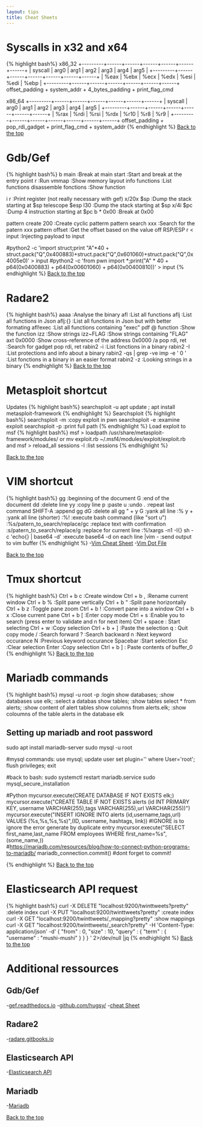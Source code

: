 ```yaml
---
layout: tips
title: Cheat Sheets
---
```

Syscalls in x32 and x64
==========================
{% highlight bash%}
x86_32
+---------+------+------+------+------+------+------+
| syscall | arg0 | arg1 | arg2 | arg3 | arg4 | arg5 |
+---------+------+------+------+------+------+------+
|   %eax  | %ebx | %ecx | %edx | %esi | %edi | %ebp |
+---------+------+------+------+------+------+------+
offset_padding + system_addr + 4_bytes_padding + print_flag_cmd

x86_64
+---------+------+------+------+------+------+------+
| syscall | arg0 | arg1 | arg2 | arg3 | arg4 | arg5 |
+---------+------+------+------+------+------+------+
|   %rax  | %rdi | %rsi | %rdx | %r10 | %r8  | %r9  |
+---------+------+------+------+------+------+------+
offset_padding + pop_rdi_gadget + print_flag_cmd + system_addr
{% endhighlight %}
[Back to the top](#header)

Gdb/Gef
=======
{% highlight bash%}
b main                      :Break at main 
start                       :Start and break at the entry point
r                           :Run
vmmap                       :Show memory layout
info functions              :List functions
disassemble fonctions       :Show function

i r                         :Print register (not really necessary with gef)
x/20x $sp                   :Dump the stack starting at $sp
telescope $esp l30          :Dump the stack starting at $sp
x/4i $pc                    :Dump 4 instruction starting at $pc
b * 0x00                    :Break at 0x00

pattern create 200          :Create cyclic patterm
pattern search xxx          :Search for the patern xxx
pattern offset              :Get the offset based on the value off RSP/ESP
r < input                   :Injecting payload to input

#python2 -c 'import struct;print "A"*40 + struct.pack("Q",0x400883)+struct.pack("Q",0x601060)+struct.pack("Q",0x4005e0)' > input
#python2 -c 'from pwn import *;print("A" * 40 + p64(0x0400883) + p64(0x00601060) + p64(0x00400810))' > input
{% endhighlight %}
[Back to the top](#header)

Radare2
=======
{% highlight bash%}
aaaa                                        :Analyse the binary
afl                                         :List all functions
aflj                                        :List all functions in Json
aflj:{}                                     :List all functions in Json but with better formating
afl!exec                                    :List all functions containing "exec"
pdf @ function                              :Show the function
izz                                         :Show strings
izz~FLAG                                    :Show strings containing "FLAG"
axt 0x0000                                  :Show cross-reference of the address 0x0000
/a pop rdi, ret                             :Search for gadget pop rdi, ret
rabin2 -i <binary>                          :List fonctions in a binary
rabin2 -I <binary>                          :List protections and info about a binary
rabin2 -qs <binary> | grep -ve imp -e ' 0 ' :List fonctions in a binary in an easier format
rabin2 -z <binary>                          :Looking strings in a binary
{% endhighlight %}
[Back to the top](#header)
  
Metasploit shortcut
===================
Updates
{% highlight bash%}
searchsploit -u
apt  update ; apt install metasploit-framework
{% endhighlight %}
Searchsploit
{% highlight bash%}
searchsploit -m :copy exploit in pwn
searchsploit -e :examine exploit
searchsploit -p :print full path
{% endhighlight %}
Load exploit to msf
{% highlight bash%}
msf > loadpath /usr/share/metasploit-framework/modules/
or
mv exploit.rb ~/.msf4/modules/exploit/exploit.rb and msf > reload_all
sessions -l :list sessions
{% endhighlight %}

[Back to the top](#header)

VIM shortcut
=============
{% highlight bash%}
gg                                            :beginning of the document
G                                             :end of the document
dd                                            :delete line
yy                                            :copy line
p                                             :paste
u                                             :undo
.                                             :repeat last command
SHIFT-A                                       :append
gg dG                                         :delete all
gg " + y G                                    :yank all line 
:% y +                                        :yank all line (shorter)
:%!                                           :execute bash command (like "sort u")
:%s/patern_to_search/replace/gc               :replace text with confirmation
:s/patern_to_search/replace/g                 :replace for current line
:%!xargs -n1 -I{} sh -c 'echo{} | base64 -d'  :execute base64 -d on each line
|vim -                                        :send output to vim buffer
{% endhighlight %}
-[Vim Cheat Sheet][link7]
-[Vim Dot File][link8]

[Back to the top](#header)

Tmux shortcut
=============
{% highlight bash%}
Ctrl + b c    :Create window
Ctrl + b ,    :Rename current window
Ctrl + b %    :Split pane vertically
Ctrl + b "    :Split pane horizontally
Ctrl + b z    :Toggle pane zoom
Ctrl + b !    :Convert pane into a window
Ctrl + b x    :Close current pane
Ctrl + b [    :Enter copy mode
Ctrl + s      :Enable you to search (press enter to validate and n for next item)
Ctrl + space  : Start selecting
Ctrl + w      :Copy selection
Ctrl + b + ]  :Paste the selection 
q             : Quit copy mode
/             :Search forward
?             :Search backward
n             :Next keyword occurance
N             :Previous keyword occurance
Spacebar      :Start selection
Esc           :Clear selection
Enter         :Copy selection
Ctrl + b ]    : Paste contents of buffer_0
{% endhighlight %}
[Back to the top](#header)

Mariadb commands
=================
{% highlight bash%}
mysql -u root -p                  :login 
show databases;                   :show databases
use elk;                          :select a databas
show tables;                      :show tables
select * from alerts;             :show content of alert tables
show columns from alerts.elk;     :show coloumns of the table alerts in the database elk

Setting up mariadb and root password
------------------------------------
sudo apt install mariadb-server
sudo mysql -u root

#mysql commands:
use mysql;
update user set plugin='' where User='root';
flush privileges;
exit

#back to bash:
sudo systemctl restart mariadb.service
sudo mysql_secure_installation

#Python
mycursor.execute(CREATE DATABASE IF NOT EXISTS elk;)
mycursor.execute("CREATE TABLE IF NOT EXISTS alerts (id INT PRIMARY KEY, username VARCHAR(255),tags VARCHAR(255),url VARCHAR(255))")
mycursor.execute("INSERT IGNORE INTO alerts (id,username,tags,url) VALUES (%s,%s,%s,%s)",(ID, username, hashtags, link)) #IGNORE is to ignore the error generate by duplicate entry
mycursor.execute("SELECT first_name,last_name FROM employees WHERE first_name=%s", (some_name,))                                         
#https://mariadb.com/resources/blog/how-to-connect-python-programs-to-mariadb/ 
mariadb_connection.commit() #dont forget to commit!

{% endhighlight %}
[Back to the top](#header)

Elasticsearch API request
==========================
{% highlight bash%}
curl -X DELETE "localhost:9200/twinttweets?pretty"        :delete index
curl -X PUT "localhost:9200/twinttweets?pretty"           :create index
curl -X GET "localhost:9200/twinttweets/_mapping?pretty"  :show mappings
curl -X GET "localhost:9200/twinttweets/_search?pretty" -H 'Content-Type: application/json' -d'
{
    "from" : 0, "size" : 10,
    "query" : {
        "term" : { "username" : "mushi-mushi" }
    }
}
' 2>/dev/null |jq 
{% endhighlight %}
[Back to the top](#header)

Additional ressources
=======================

Gdb/Gef
-------
-[gef.readthedocs.io][link1]
-[github.com/hugsy/][link2]
-[cheat Sheet][link3]

Radare2
-------
-[radare.gitbooks.io][link4]

Elasticsearch API
------------------
-[Elasticsearch API][link5]

Mariadb
------------------
-[Mariadb][link6]

[Back to the top](#header)



[link1]:https://gef.readthedocs.io/en/master/commands/pattern/ 
[link2]:https://github.com/hugsy/gef
[link3]:https://darkdust.net/files/GDB%20Cheat%20Sheet.pdf
[link4]:https://radare.gitbooks.io/radare2book/debugger/migration.html
[link5]:https://elasticsearch-py.readthedocs.io/en/master/
[link6]:https://mariadb.com/resources/blog/how-to-connect-python-programs-to-mariadb/
[link7]:http://www.viemu.com/a_vi_vim_graphical_cheat_sheet_tutorial.html
[link8]:https://github.com/mscoutermarsh/dotfiles

